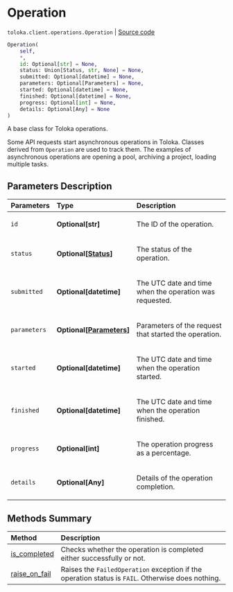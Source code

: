 # Operation
`toloka.client.operations.Operation` | [Source code](https://github.com/Toloka/toloka-kit/blob/v1.2.1/src/client/operations.py#L51)

```python
Operation(
    self,
    *,
    id: Optional[str] = None,
    status: Union[Status, str, None] = None,
    submitted: Optional[datetime] = None,
    parameters: Optional[Parameters] = None,
    started: Optional[datetime] = None,
    finished: Optional[datetime] = None,
    progress: Optional[int] = None,
    details: Optional[Any] = None
)
```

A base class for Toloka operations.


Some API requests start asynchronous operations in Toloka. Classes derived from `Operation` are used to track them.
The examples of asynchronous operations are opening a pool, archiving a project, loading multiple tasks.

## Parameters Description

| Parameters | Type | Description |
| :----------| :----| :-----------|
`id`|**Optional\[str\]**|<p>The ID of the operation.</p>
`status`|**Optional\[[Status](toloka.client.operations.Operation.Status.md)\]**|<p>The status of the operation.</p>
`submitted`|**Optional\[datetime\]**|<p>The UTC date and time when the operation was requested.</p>
`parameters`|**Optional\[[Parameters](toloka.client.operations.Operation.Parameters.md)\]**|<p>Parameters of the request that started the operation.</p>
`started`|**Optional\[datetime\]**|<p>The UTC date and time when the operation started.</p>
`finished`|**Optional\[datetime\]**|<p>The UTC date and time when the operation finished.</p>
`progress`|**Optional\[int\]**|<p>The operation progress as a percentage.</p>
`details`|**Optional\[Any\]**|<p>Details of the operation completion.</p>
## Methods Summary

| Method | Description |
| :------| :-----------|
[is_completed](toloka.client.operations.Operation.is_completed.md)| Checks whether the operation is completed either successfully or not.
[raise_on_fail](toloka.client.operations.Operation.raise_on_fail.md)| Raises the `FailedOperation` exception if the operation status is `FAIL`. Otherwise does nothing.
